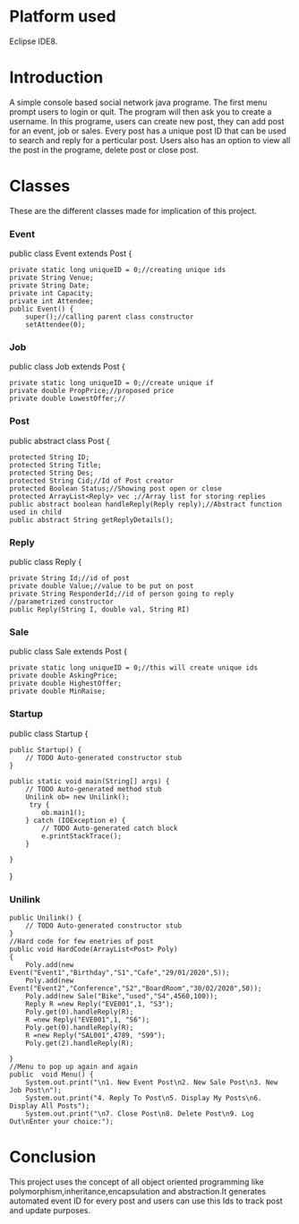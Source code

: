 # Platform used
Eclipse IDE8.


# Introduction
A simple console based social network java programe.
The first menu prompt users to login or quit.
The program will then ask you to create a username.
In this programe, users can create new post, they can add post for an event, job or sales.
Every post has a unique post ID that can be used to search and reply for a perticular post.
Users also has an option to view all the post in the programe, delete post or close post.

# Classes
These are the different classes made for implication of this project.

### Event
public class Event extends Post {

	private static long uniqueID = 0;//creating unique ids
	private String Venue;
	private String Date;
	private int Capacity;
	private int Attendee;
	public Event() {
		super();//calling parent class constructor
		setAttendee(0);
		
	
### Job
public class Job extends Post {

	private static long uniqueID = 0;//create unique if
	private double PropPrice;//proposed price
	private double LowestOffer;//
	
### Post
public abstract class Post {

	protected String ID;
	protected String Title;
	protected String Des;
	protected String Cid;//Id of Post creator
	protected Boolean Status;//Showing post open or close
	protected ArrayList<Reply> vec ;//Array list for storing replies
	public abstract boolean handleReply(Reply reply);//Abstract function used in child
	public abstract String getReplyDetails();

### Reply
public class Reply {

	private String Id;//id of post
	private double Value;//value to be put on post
	private String ResponderId;//id of person going to reply
	//parametrized constructor
	public Reply(String I, double val, String RI)
  
### Sale
public class Sale extends Post {

	private static long uniqueID = 0;//this will create unique ids
	private double AskingPrice;
	private double HighestOffer;
	private double MinRaise;
  
### Startup
public class Startup {

	public Startup() {
		// TODO Auto-generated constructor stub
	}

	public static void main(String[] args) {
		// TODO Auto-generated method stub
		Unilink ob= new Unilink();
		 try {
			ob.main1();
		} catch (IOException e) {
			// TODO Auto-generated catch block
			e.printStackTrace();
		}

	}
  }
### Unilink
	public Unilink() {
		// TODO Auto-generated constructor stub
	}
	//Hard code for few enetries of post
	public void HardCode(ArrayList<Post> Poly)
	{
		Poly.add(new Event("Event1","Birthday","S1","Cafe","29/01/2020",5));
		Poly.add(new Event("Event2","Conference","S2","BoardRoom","30/02/2020",50));
		Poly.add(new Sale("Bike","used","S4",4560,100));
		Reply R =new Reply("EVE001",1, "S3");
		Poly.get(0).handleReply(R);
		R =new Reply("EVE001",1, "S6");
		Poly.get(0).handleReply(R);
		R =new Reply("SAL001",4789, "S99");
		Poly.get(2).handleReply(R);
		
	}
	//Menu to pop up again and again
	public  void Menu() {
		System.out.print("\n1. New Event Post\n2. New Sale Post\n3. New Job Post\n");
		System.out.print("4. Reply To Post\n5. Display My Posts\n6. Display All Posts");
		System.out.print("\n7. Close Post\n8. Delete Post\n9. Log Out\nEnter your choice:");

# Conclusion
This project uses the concept of all object oriented programming like polymorphism,inheritance,encapsulation and abstraction.It generates automated event ID for every post and users can use this Ids to track post and update purposes.

